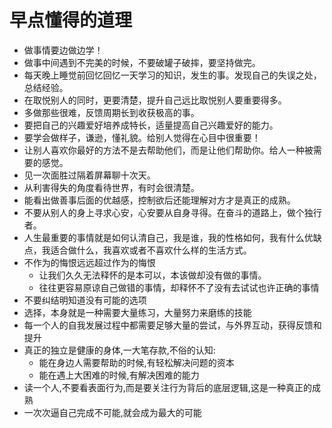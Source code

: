 # 早点懂得的道理
- 做事情要边做边学！
- 做事中间遇到不完美的时候，不要破罐子破摔，要坚持做完。
- 每天晚上睡觉前回忆回忆一天学习的知识，发生的事。发现自己的失误之处，总结经验。
- 在取悦别人的同时，更要清楚，提升自己远比取悦别人要重要得多。
- 多做那些很难，反馈周期长到收获极高的事。
- 要把自己的兴趣爱好培养成特长，适量提高自己兴趣爱好的能力。
- 要学会做样子，谦逊，懂礼貌。给别人觉得在心目中很重要！
- 让别人喜欢你最好的方法不是去帮助他们，而是让他们帮助你。给人一种被需要的感觉。
- 见一次面胜过隔着屏幕聊十次天。
- 从利害得失的角度看待世界，有时会很清楚。
- 能看出做善事后面的优越感，控制欲后还能理解对方才是真正的成熟。
- 不要从别人的身上寻求心安，心安要从自身寻得。在奋斗的道路上，做个独行者。
- 人生最重要的事情就是如何认清自己，我是谁，我的性格如何，我有什么优缺点，我适合做什么，我喜欢或者不喜欢什么样的生活方式。
- 不作为的悔恨远远超过作为的悔恨
  - 让我们久久无法释怀的是本可以，本该做却没有做的事情。
  - 往往更容易原谅自己做错的事情，却释怀不了没有去试试也许正确的事情
- 不要纠结明知道没有可能的选项
- 选择，本身就是一种需要大量练习，大量努力来磨练的技能
- 每一个人的自我发展过程中都需要足够大量的尝试，与外界互动，获得反馈和提升
- 真正的独立是健康的身体,一大笔存款,不俗的认知:
  - 能在身边人需要帮助的时候,有轻松解决问题的资本
  - 能在遇上大困难的时候,有解决困难的能力
- 读一个人,不要看表面行为,而是要关注行为背后的底层逻辑,这是一种真正的成熟
- 一次次逼自己完成不可能,就会成为最大的可能
